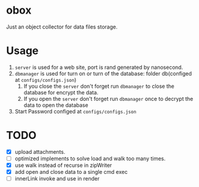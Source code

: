 # obox
Just an object collector for data files storage.

# Usage

1. `server` is used for a web site, port is rand generated by nanosecond.
2. `dbmanager` is used for turn on or turn of the database: folder db(configed at `configs/configs.json`)
    1. If you close the `server` don't forget run `dbmanager` to close the database for encrypt the data.
    2. If you open the `server` don't forget run `dbmanager` once to decrypt the data to open the database
3. Start Password configed at `configs/configs.json`

# TODO

- [x] upload attachments.
- [ ] optimized implements to solve load and walk too many times.
- [x] use walk instead of recurse in zipWriter
- [x] add open and close data to a single cmd exec
- [ ] innerLink invoke and use in render
